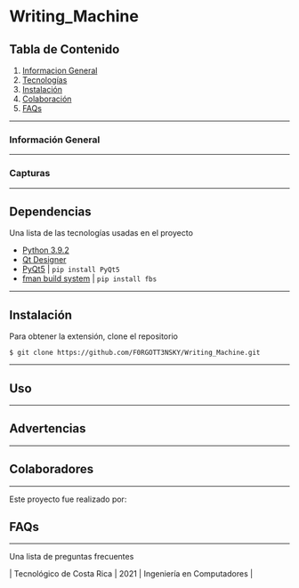 # Writing_Machine

## Tabla de Contenido
1. [Informacion General](#Información-General)
2. [Tecnologías](#Tecnologías)
3. [Instalación](#Instalación)
4. [Colaboración](#Colaboradores)
5. [FAQs](#faqs)
***
### Información General
***
 
### Capturas
***

## Dependencias
Una lista de las tecnologías usadas en el proyecto
* [Python 3.9.2](https://www.python.org/downloads/)
* [Qt Designer](https://build-system.fman.io/qt-designer-download)
* [PyQt5](https://pypi.org/project/PyQt5/) | ``pip install PyQt5``
* [fman build system](https://build-system.fman.io/) | ``pip install fbs``
***
## Instalación
Para obtener la extensión, clone el repositorio
```
$ git clone https://github.com/F0RGOTT3NSKY/Writing_Machine.git
```
***
## Uso
***


## Advertencias
***

## Colaboradores
***
Este proyecto fue realizado por:

## FAQs
***
Una lista de preguntas frecuentes


| Tecnológico de Costa Rica | 2021 | Ingeniería en Computadores |
